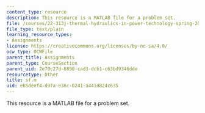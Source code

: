 ```yaml
---
content_type: resource
description: This resource is a MATLAB file for a problem set.
file: /courses/22-313j-thermal-hydraulics-in-power-technology-spring-2007/eb5deef4d97ae36c0241a441d824c635_sf.m
file_type: text/plain
learning_resource_types:
- Assignments
license: https://creativecommons.org/licenses/by-nc-sa/4.0/
ocw_type: OCWFile
parent_title: Assignments
parent_type: CourseSection
parent_uid: 2e70c27d-6890-cad3-dcb1-c63bd9346dde
resourcetype: Other
title: sf.m
uid: eb5deef4-d97a-e36c-0241-a441d824c635
---
```

This resource is a MATLAB file for a problem set.